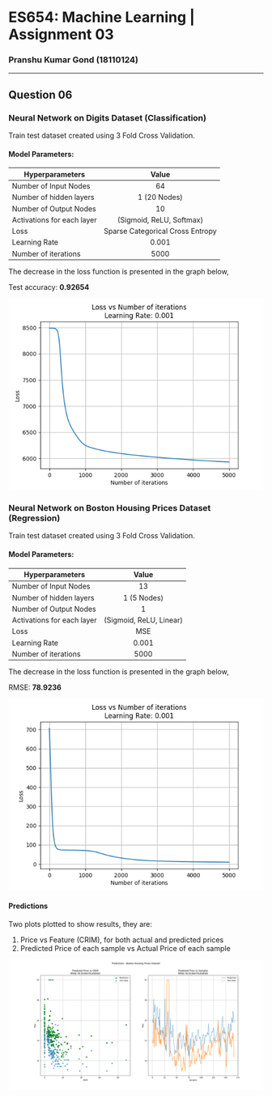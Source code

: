 # ES654: Machine Learning | Assignment 03
### Pranshu Kumar Gond (18110124)
---
## Question 06

### Neural Network on Digits Dataset (Classification)
Train test dataset created using 3 Fold Cross Validation.
#### Model Parameters:
| Hyperparameters        | Value           | 
| ------------- |:-------------:| 
| Number of Input Nodes | 64      |
| Number of hidden layers      | 1 (20 Nodes) | 
| Number of Output Nodes      | 10     | 
| Activations for each layer | (Sigmoid, ReLU, Softmax) |
| Loss                       | Sparse Categorical Cross Entropy | 
| Learning Rate              | 0.001 |
| Number of iterations       | 5000 |



The decrease in the loss function is presented in the graph below,

Test accuracy: **0.92654**

![](nn_digit_error.png)

### Neural Network on Boston Housing Prices Dataset (Regression)
Train test dataset created using 3 Fold Cross Validation.
#### Model Parameters:
| Hyperparameters        | Value           | 
| ------------- |:-------------:| 
| Number of Input Nodes | 13      |
| Number of hidden layers      | 1 (5 Nodes) | 
| Number of Output Nodes      | 1      | 
| Activations for each layer | (Sigmoid, ReLU, Linear) |
| Loss                       | MSE   |
| Learning Rate              | 0.001 |
| Number of iterations       | 5000 |

The decrease in the loss function is presented in the graph below,

RMSE: **78.9236**

![](nn_boston_loss.png)



#### Predictions
Two plots plotted to show results, they are:
1. Price vs Feature (CRIM), for both actual and predicted prices
2. Predicted Price of each sample vs Actual Price of each sample

![](bostonpredictions.png)
